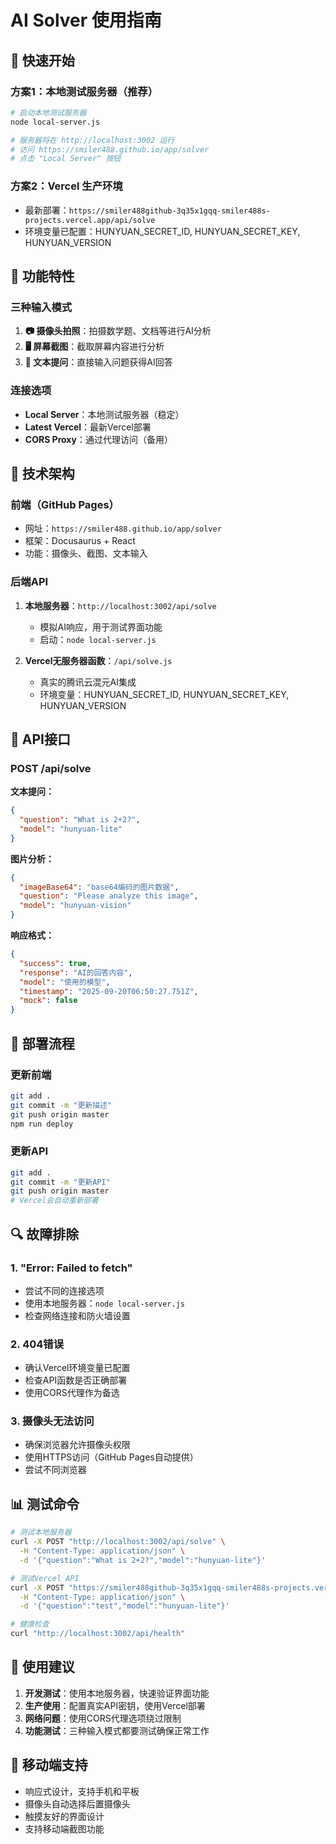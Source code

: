 # AI Solver 使用指南

## 🚀 快速开始

### 方案1：本地测试服务器（推荐）
```bash
# 启动本地测试服务器
node local-server.js

# 服务器将在 http://localhost:3002 运行
# 访问 https://smiler488.github.io/app/solver
# 点击 "Local Server" 按钮
```

### 方案2：Vercel 生产环境
- 最新部署：`https://smiler488github-3q35x1gqq-smiler488s-projects.vercel.app/api/solve`
- 环境变量已配置：HUNYUAN_SECRET_ID, HUNYUAN_SECRET_KEY, HUNYUAN_VERSION

## 📱 功能特性

### 三种输入模式
1. **📷 摄像头拍照**：拍摄数学题、文档等进行AI分析
2. **🖥️ 屏幕截图**：截取屏幕内容进行分析
3. **💬 文本提问**：直接输入问题获得AI回答

### 连接选项
- **Local Server**：本地测试服务器（稳定）
- **Latest Vercel**：最新Vercel部署
- **CORS Proxy**：通过代理访问（备用）

## 🔧 技术架构

### 前端（GitHub Pages）
- 网址：`https://smiler488.github.io/app/solver`
- 框架：Docusaurus + React
- 功能：摄像头、截图、文本输入

### 后端API
1. **本地服务器**：`http://localhost:3002/api/solve`
   - 模拟AI响应，用于测试界面功能
   - 启动：`node local-server.js`

2. **Vercel无服务器函数**：`/api/solve.js`
   - 真实的腾讯云混元AI集成
   - 环境变量：HUNYUAN_SECRET_ID, HUNYUAN_SECRET_KEY, HUNYUAN_VERSION

## 📝 API接口

### POST /api/solve

**文本提问：**
```json
{
  "question": "What is 2+2?",
  "model": "hunyuan-lite"
}
```

**图片分析：**
```json
{
  "imageBase64": "base64编码的图片数据",
  "question": "Please analyze this image",
  "model": "hunyuan-vision"
}
```

**响应格式：**
```json
{
  "success": true,
  "response": "AI的回答内容",
  "model": "使用的模型",
  "timestamp": "2025-09-20T06:50:27.751Z",
  "mock": false
}
```

## 🚀 部署流程

### 更新前端
```bash
git add .
git commit -m "更新描述"
git push origin master
npm run deploy
```

### 更新API
```bash
git add .
git commit -m "更新API"
git push origin master
# Vercel会自动重新部署
```

## 🔍 故障排除

### 1. "Error: Failed to fetch"
- 尝试不同的连接选项
- 使用本地服务器：`node local-server.js`
- 检查网络连接和防火墙设置

### 2. 404错误
- 确认Vercel环境变量已配置
- 检查API函数是否正确部署
- 使用CORS代理作为备选

### 3. 摄像头无法访问
- 确保浏览器允许摄像头权限
- 使用HTTPS访问（GitHub Pages自动提供）
- 尝试不同浏览器

## 📊 测试命令

```bash
# 测试本地服务器
curl -X POST "http://localhost:3002/api/solve" \
  -H "Content-Type: application/json" \
  -d '{"question":"What is 2+2?","model":"hunyuan-lite"}'

# 测试Vercel API
curl -X POST "https://smiler488github-3q35x1gqq-smiler488s-projects.vercel.app/api/solve" \
  -H "Content-Type: application/json" \
  -d '{"question":"test","model":"hunyuan-lite"}'

# 健康检查
curl "http://localhost:3002/api/health"
```

## 🎯 使用建议

1. **开发测试**：使用本地服务器，快速验证界面功能
2. **生产使用**：配置真实API密钥，使用Vercel部署
3. **网络问题**：使用CORS代理选项绕过限制
4. **功能测试**：三种输入模式都要测试确保正常工作

## 📱 移动端支持

- 响应式设计，支持手机和平板
- 摄像头自动选择后置摄像头
- 触摸友好的界面设计
- 支持移动端截图功能